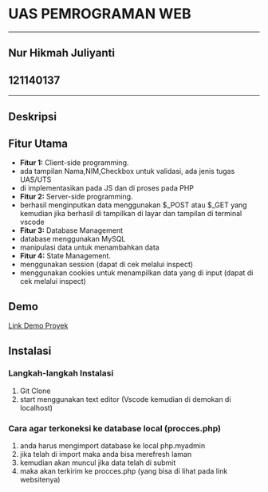 # UAS PEMROGRAMAN WEB
----------------------------
## Nur Hikmah Juliyanti
## 121140137
----------------------------
## Deskripsi

## Fitur Utama

- **Fitur 1:** Client-side programming.
- ada tampilan Nama,NIM,Checkbox untuk validasi, ada jenis tugas UAS/UTS
- di implementasikan pada JS dan di proses pada PHP
- **Fitur 2:** Server-side programming.
- berhasil menginputkan data menggunakan $_POST atau $_GET yang kemudian jika berhasil di tampilkan di layar dan tampilan di terminal vscode
- **Fitur 3:** Database Management
- database menggunakan MySQL
- manipulasi data untuk menambahkan data
- **Fitur 4:** State Management.
- menggunakan session (dapat di cek melalui inspect)
- menggunakan cookies untuk menampilkan data yang di input (dapat di cek melalui inspect)

## Demo

[Link Demo Proyek](https://example.com)


## Instalasi

### Langkah-langkah Instalasi

1. Git Clone
2. start menggunakan text editor (Vscode kemudian di demokan di localhost)
   
### Cara agar terkoneksi ke database local (procces.php)
1. anda harus mengimport database ke local php.myadmin
2. jika telah di import maka anda bisa merefresh laman
3. kemudian akan muncul jika data telah di submit
4. maka akan terkirim ke procces.php (yang bisa di lihat pada link websitenya)


